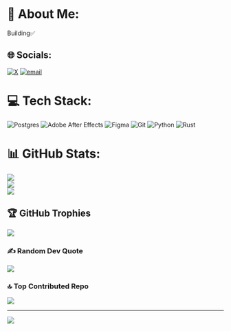 # 💫 About Me:
Building✅


## 🌐 Socials:
[![X](https://img.shields.io/badge/X-black.svg?logo=X&logoColor=white)](https://x.com/cfctobor) [![email](https://img.shields.io/badge/Email-D14836?logo=gmail&logoColor=white)](mailto:efetobor3x@gmail.com) 

# 💻 Tech Stack:
![Postgres](https://img.shields.io/badge/postgres-%23316192.svg?style=for-the-badge&logo=postgresql&logoColor=white) ![Adobe After Effects](https://img.shields.io/badge/Adobe%20After%20Effects-9999FF.svg?style=for-the-badge&logo=Adobe%20After%20Effects&logoColor=white) ![Figma](https://img.shields.io/badge/figma-%23F24E1E.svg?style=for-the-badge&logo=figma&logoColor=white) ![Git](https://img.shields.io/badge/git-%23F05033.svg?style=for-the-badge&logo=git&logoColor=white) ![Python](https://img.shields.io/badge/python-3670A0?style=for-the-badge&logo=python&logoColor=ffdd54) ![Rust](https://img.shields.io/badge/rust-%23000000.svg?style=for-the-badge&logo=rust&logoColor=white)
# 📊 GitHub Stats:
![](https://github-readme-stats.vercel.app/api?username=Oyibo-Efetobor&theme=github_dark&hide_border=false&include_all_commits=true&count_private=true)<br/>
![](https://nirzak-streak-stats.vercel.app/?user=Oyibo-Efetobor&theme=github_dark&hide_border=false)<br/>
![](https://github-readme-stats.vercel.app/api/top-langs/?username=Oyibo-Efetobor&theme=github_dark&hide_border=false&include_all_commits=true&count_private=true&layout=compact)

## 🏆 GitHub Trophies
![](https://github-profile-trophy.vercel.app/?username=Oyibo-Efetobor&theme=radical&no-frame=false&no-bg=true&margin-w=4)

### ✍️ Random Dev Quote
![](https://quotes-github-readme.vercel.app/api?type=horizontal&theme=radical)

### 🔝 Top Contributed Repo
![](https://github-contributor-stats.vercel.app/api?username=Oyibo-Efetobor&limit=5&theme=dark&combine_all_yearly_contributions=true)

---
[![](https://visitcount.itsvg.in/api?id=Oyibo-Efetobor&icon=0&color=0)](https://visitcount.itsvg.in)

<!-- Proudly created with GPRM ( https://gprm.itsvg.in ) -->
